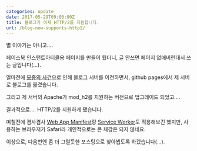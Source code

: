```yaml
---
categories: update
date: 2017-05-29T09:00:00Z
title: 블로그가 이제 HTTP/2를 지원합니다.
url: /blog-now-supports-http2/
---
```


별 이야기는 아니고....

페이스북 인스턴트아티클용 페이지를 만들어 뒀더니, 글 안쓰면 페이지 없애버린대서 쓰는 글입니다(...).

얼마전에 [모종의 사건](https://blog.niceb5y.net/the-cloudbleed-problem/)으로 인해 블로그 서버를 이전하면서, github pages에서 제 서버로 블로그를 옮겼습니다.

그리고 제 서버의 Apache가 mod_h2를 지원하는 버전으로 업그레이드 되었고....

결과적으로.... HTTP/2를 지원하게 됐습니다.

며칠전에 겸사겸사 [Web App Manifest](https://developer.mozilla.org/ko/docs/Web/Manifest)랑 [Service Worker](https://developer.mozilla.org/en-US/docs/Web/API/Service_Worker_API)도 적용해보긴 했지만, 사용하는 브라우저가 Safari라 개인적으로는 큰 체감은 되지 않네요.

이상으로, 다음번엔 좀 더 그럴듯한 포스팅으로 찾아뵙도록 하겠습니다(...).
